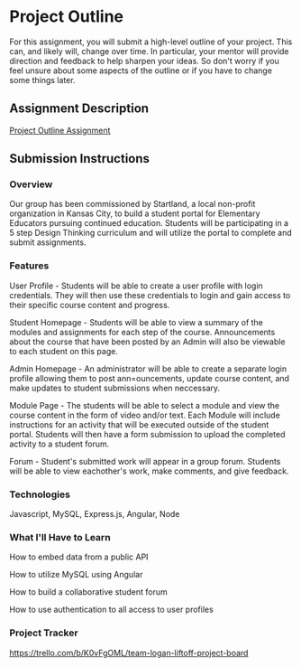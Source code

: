 # Project OutlineFor this assignment, you will submit a high-level outline of your project. This can, and likely will, change over time. In particular, your mentor will provide direction and feedback to help sharpen your ideas. So don't worry if you feel unsure about some aspects of the outline or if you have to change some things later.## Assignment Description[Project Outline Assignment](https://education.launchcode.org/liftoff/modules/assignments/project-outline)## Submission Instructions### OverviewOur group has been commissioned by Startland, a local non-profit organization in Kansas City, to build a student portal for Elementary Educators pursuing continued education. Students will be participating in a 5 step Design Thinking curriculum and will utilize the portal to complete and submit assignments. ### FeaturesUser Profile - Students will be able to create a user profile with login credentials. They will then use these credentials to login and gain access to their specific course content and progress. Student Homepage - Students will be able to view a summary of the modules and assignments for each step of the course. Announcements about the course that have been posted by an Admin will also be viewable to each student on this page.Admin Homepage - An administrator will be able to create a separate login profile allowing them to post ann=ouncements, update course content, and make updates to student submissions when neccessary. Module Page - The students will be able to select a module and view the course content in the form of video and/or text. Each Module will include instructions for an activity that will be executed outside of the student portal. Students will then have a form submission to upload the completed activity to a student forum. Forum - Student's submitted work will appear in a group forum. Students will be able to view eachother's work, make comments, and give feedback. ### TechnologiesJavascript, MySQL, Express.js, Angular, Node### What I'll Have to LearnHow to embed data from a public APIHow to utilize MySQL using AngularHow to build a collaborative student forumHow to use authentication to all access to user profiles### Project Trackerhttps://trello.com/b/K0vFgOML/team-logan-liftoff-project-board